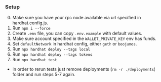 ### Setup
0) Make sure you have your rpc node available via url specified in hardhat.config.js.
1) Run `npm i --force`
2) Create `.env` file, you can copy `.env.example` with default values.
3) Make sure account specified in the `WALLET_PRIVATE_KEY` env has funds.
4) Set `defaultNetwork` in hardhat config, either `geth` or `boojumos`.
5) Run `npx hardhat deploy --tags local`
6) Run `npx hardhat deploy --tags tokens`
7) Run `npx hardhat test`


* In order to rerun tests just remove deployments (`rm -r ./deployments`) folder and run steps 5-7 again.